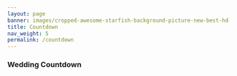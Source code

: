 ```yaml
--- 
layout: page 
banner: images/cropped-awesome-starfish-background-picture-new-best-hd-wallpapers-of-starfish-2.jpg 
title: Countdown
nav_weight: 5
permalink: /countdown
---
```



<script src="js/moment.js"></script>
<script src="js/countdown.min.js"></script>
<script src="js/moment-countdown.min.js"></script>

<article id="post-5" class="post-5 page type-page status-publish hentry xfolkentry">

<h3>Wedding Countdown</h3>
<p id="countdown"> </p>

<script>
	var wedding  = moment("2016-06-25 14:00:00").countdown().toString();
	document.getElementById("countdown").innerHTML = "The wedding was " + wedding + " ago.";
</script>

</article>
